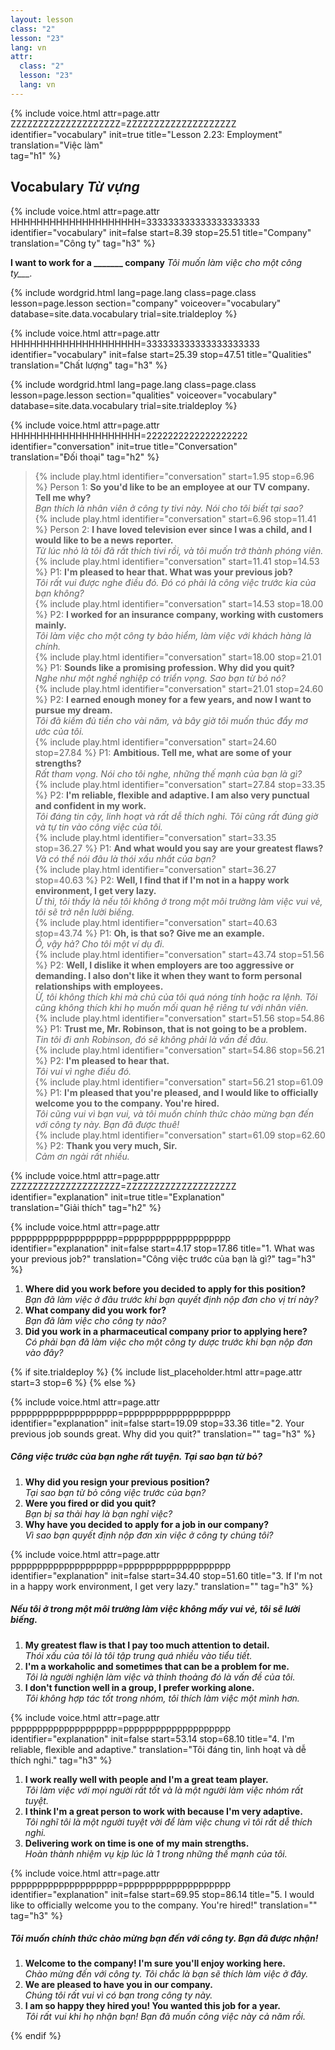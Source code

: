 ```yaml
---
layout: lesson
class: "2"
lesson: "23"
lang: vn
attr:
  class: "2"
  lesson: "23"
  lang: vn
---
```



{%  include voice.html attr=page.attr        ZZZZZZZZZZZZZZZZZZZZ=ZZZZZZZZZZZZZZZZZZZZ
	identifier="vocabulary"  init=true
	title="Lesson 2.23: Employment"
	translation="Việc làm"      
    tag="h1" %}


## Vocabulary   *Từ vựng*


{%  include voice.html attr=page.attr       HHHHHHHHHHHHHHHHHHHH=333333333333333333333
	identifier="vocabulary"  init=false start=8.39 stop=25.51
	title="Company"        
	translation="Công ty"
    tag="h3" %}

**I want to work for a _______ company**     *Tôi muốn làm việc cho một công ty___.*

{% include wordgrid.html lang=page.lang
		class=page.class 
		lesson=page.lesson 
		section="company"
		voiceover="vocabulary"
		database=site.data.vocabulary 
		trial=site.trialdeploy %}

{%  include voice.html attr=page.attr       HHHHHHHHHHHHHHHHHHHH=333333333333333333333
	identifier="vocabulary"  init=false start=25.39 stop=47.51
	title="Qualities"        
	translation="Chất lượng"
    tag="h3" %}

{% include wordgrid.html lang=page.lang
		class=page.class 
		lesson=page.lesson 
		section="qualities"
		voiceover="vocabulary"
		database=site.data.vocabulary 
		trial=site.trialdeploy %}
	
		
{%  include voice.html attr=page.attr    HHHHHHHHHHHHHHHHHHHH=2222222222222222222
	identifier="conversation"  init=true
	title="Conversation"        
	translation="Đối thoại"
    tag="h2" %}

> {% include play.html identifier="conversation" start=1.95 stop=6.96 %} Person 1: **So you'd like to be an employee at our TV company. Tell me why?**   
*Bạn thích là nhân viên ở công ty tivi này. Nói cho tôi biết tại sao?*    
> {% include play.html identifier="conversation" start=6.96  stop=11.41 %} Person 2: **I have loved television ever since I was a child, and I would like to be a news reporter.**     
*Từ lúc nhỏ là tôi đã rất thích tivi rồi, và tôi muốn trở thành phóng viên.*   
> {% include play.html identifier="conversation" start=11.41  stop=14.53 %} P1: **I'm pleased to hear that. What was your previous job?**      
*Tôi rất vui được nghe điều đó. Đó có phải là công việc trước kia của bạn không?*  
> {% include play.html identifier="conversation" start=14.53 stop=18.00 %} P2: **I worked for an insurance company, working with customers mainly.**  
*Tôi làm việc cho một công ty bảo hiểm, làm việc với khách hàng là chính.*  
> {% include play.html identifier="conversation" start=18.00  stop=21.01 %} P1: **Sounds like a promising profession. Why did you quit?**     
*Nghe như một nghề nghiệp có triển vọng. Sao bạn từ bỏ nó?*   
> {% include play.html identifier="conversation" start=21.01 stop=24.60 %} P2: **I earned enough money for a few years, and now I want to pursue my dream.**    
*Tôi đã kiếm đủ tiền cho vài năm, và bây giờ tôi muốn thúc đẩy mơ ước của tôi.*  
> {% include play.html identifier="conversation" start=24.60 stop=27.84 %} P1: **Ambitious. Tell me, what are some of your strengths?**      
*Rất tham vọng. Nói cho tôi nghe, những thế mạnh của bạn là gì?*  
> {% include play.html identifier="conversation" start=27.84 stop=33.35 %} P2: **I'm reliable, flexible and adaptive. I am also very punctual and confident in my work.**    
*Tôi đáng tin cậy, linh hoạt và rất dễ thích nghi. Tôi cũng rất đúng giờ và tự tin vào công việc của tôi.*  
> {% include play.html identifier="conversation" start=33.35 stop=36.27 %} P1: **And what would you say are your greatest flaws?**    
*Và có thể nói đâu là thói xấu nhất của bạn?*  
> {% include play.html identifier="conversation" start=36.27 stop=40.63 %} P2: **Well, I find that if I'm not in a happy work environment, I get very lazy.**   
*Ừ thì, tôi thấy là nếu tôi không ở trong một môi trường làm việc vui vẻ, tôi sẽ trở nên lười biếng.*    
> {% include play.html identifier="conversation" start=40.63 stop=43.74 %} P1: **Oh, is that so? Give me an example.**    
*Ồ, vậy hả? Cho tôi một ví dụ đi.*  
> {% include play.html identifier="conversation" start=43.74 stop=51.56 %} P2: **Well, I dislike it when employers are too aggressive or demanding. I also don't like it when they want to form personal relationships with employees.**    
*Ừ, tôi không thích khi mà chủ của tôi quá nóng tính hoặc ra lệnh. Tôi cũng không thích khi họ muốn mối quan hệ riêng tư với nhân viên.*  
> {% include play.html identifier="conversation" start=51.56 stop=54.86 %} P1: **Trust me, Mr. Robinson, that is not going to be a problem.**    
*Tin tôi đi anh Robinson, đó sẽ không phải là vấn đề đâu.*  
> {% include play.html identifier="conversation" start=54.86 stop=56.21 %} P2: **I'm pleased to hear that.**  
*Tôi vui vì nghe điều đó.*  
> {% include play.html identifier="conversation" start=56.21 stop=61.09 %} P1: **I'm pleased that you're pleased, and I would like to officially welcome you to the company. You're hired.**    
*Tôi cũng vui vì bạn vui, và tôi muốn chính thức chào mừng bạn đến với công ty này. Bạn đã được thuê!*  
> {% include play.html identifier="conversation" start=61.09 stop=62.60 %} P2: **Thank you very much, Sir.**  
*Cảm ơn ngài rất nhiều.*  

{%  include voice.html attr=page.attr    ZZZZZZZZZZZZZZZZZZZZ=ZZZZZZZZZZZZZZZZZZZZ
	identifier="explanation"  init=true
	title="Explanation"        
	translation="Giải thích"
    tag="h2" %}

{%  include voice.html attr=page.attr    pppppppppppppppppppp=pppppppppppppppppppp
	identifier="explanation"  init=false start=4.17 stop=17.86
	title="1.  What was your previous job?"
	translation="Công việc trước của bạn là gì?"
    tag="h3" %}

1. **Where did you work before you decided to apply for this position?**  
*Bạn đã làm việc ở đâu trước khi bạn quyết định nộp đơn cho vị trí này?*    
2. **What company did you work for?**  
*Bạn đã làm việc cho công ty nào?*   
3. **Did you work in a pharmaceutical company prior to applying here?**   
*Có phải bạn đã làm việc cho một công ty dược trước khi bạn nộp đơn vào đây?*   

{% if site.trialdeploy %}
  {% include list_placeholder.html  attr=page.attr     start=3 stop=6 %}
  {% else %}
 
{%  include voice.html attr=page.attr    pppppppppppppppppppp=pppppppppppppppppppp
	identifier="explanation"  init=false start=19.09 stop=33.36
	title="2. Your previous job sounds great. Why did you quit?"
	translation=""
    tag="h3" %}
##### *Công việc trước của bạn nghe rất tuyện. Tại sao bạn từ bỏ?*
1. **Why did you resign your previous position?**  
*Tại sao bạn từ bỏ công việc trước của bạn?*    
2. **Were you fired or did you quit?**  
*Bạn bị sa thải hay là bạn nghỉ việc?*    
3. **Why have you decided to apply for a job in our company?**  
*Vì sao bạn quyết định nộp đơn xin việc ở công ty chúng tôi?*   

{%  include voice.html attr=page.attr    pppppppppppppppppppp=pppppppppppppppppppp
	identifier="explanation"  init=false start=34.40 stop=51.60
	title="3. If I'm not in a happy work environment, I get very lazy."
	translation=""
    tag="h3" %}
##### *Nếu tôi ở trong một môi trường làm việc không mấy vui vẻ, tôi sẽ lười biếng.*
1. **My greatest flaw is that I pay too much attention to detail.**  
*Thói xấu của tôi là tôi tập trung quá nhiều vào tiểu tiết.*    
2. **I'm a workaholic and sometimes that can be a problem for me.**  
*Tôi là người nghiện làm việc và thỉnh thoảng đó là vấn đề của tôi.*    
3. **I don't function well in a group, I prefer working alone.**  
*Tôi không hợp tác tốt trong nhóm, tôi thích làm việc một mình hơn.*    

{%  include voice.html attr=page.attr    pppppppppppppppppppp=pppppppppppppppppppp
	identifier="explanation"  init=false start=53.14 stop=68.10
	title="4. I'm reliable, flexible and adaptive."
	translation="Tôi đáng tin, linh hoạt và dễ thích nghi."
    tag="h3" %}

1. **I work really well with people and I'm a great team player.**  
*Tôi làm việc với mọi người rất tốt và là một người làm việc nhóm rất tuyệt.*    
2. **I think I'm a great person to work with because I'm very adaptive.**  
*Tôi nghĩ tôi là một người tuyệt vời để làm việc chung vì tôi rất dễ thích nghi.*    
3. **Delivering work on time is one of my main strengths.**  
*Hoàn thành nhiệm vụ kịp lúc là 1 trong những thế mạnh của tôi.*     

{%  include voice.html attr=page.attr    pppppppppppppppppppp=pppppppppppppppppppp
	identifier="explanation"  init=false start=69.95 stop=86.14
	title="5. I would like to officially welcome you to the company. You're hired!"
	translation=""
    tag="h3" %}
##### *Tôi muốn chính thức chào mừng bạn đến với công ty. Bạn đã được nhận!*
1. **Welcome to the company! I'm sure you'll enjoy working here.**  
*Chào mừng đến với công ty. Tôi chắc là bạn sẽ thích làm việc ở đây.*    
2. **We are pleased to have you in our company.**  
*Chúng tôi rất vui vì có bạn trong công ty này.*    
3. **I am so happy they hired you! You wanted this job for a year.**  
*Tôi rất vui khi họ nhận bạn! Bạn đã muốn công việc này cả năm rồi.*    

{% endif %}